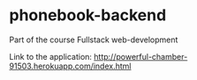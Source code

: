 # phonebook-backend
Part of the course Fullstack web-development

Link to the application: http://powerful-chamber-91503.herokuapp.com/index.html
